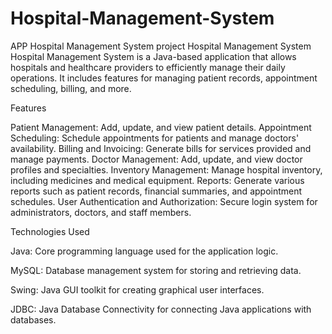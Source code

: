 # Hospital-Management-System
APP Hospital Management System project
Hospital Management System
Hospital Management System is a Java-based application that allows hospitals and healthcare providers to efficiently manage their daily operations. It includes features for managing patient records, appointment scheduling, billing, and more.

Features

Patient Management: Add, update, and view patient details.
Appointment Scheduling: Schedule appointments for patients and manage doctors' availability.
Billing and Invoicing: Generate bills for services provided and manage payments.
Doctor Management: Add, update, and view doctor profiles and specialties.
Inventory Management: Manage hospital inventory, including medicines and medical equipment.
Reports: Generate various reports such as patient records, financial summaries, and appointment schedules.
User Authentication and Authorization: Secure login system for administrators, doctors, and staff members.

Technologies Used

Java: Core programming language used for the application logic.

MySQL: Database management system for storing and retrieving data.

Swing: Java GUI toolkit for creating graphical user interfaces.

JDBC: Java Database Connectivity for connecting Java applications with databases.
